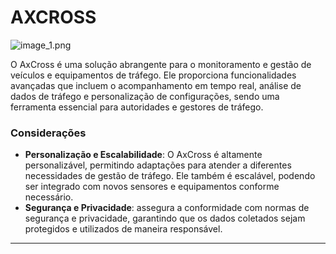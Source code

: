 # AXCROSS
![image_1.png](image_1.png)

O AxCross é uma solução abrangente para o monitoramento e gestão de veículos e equipamentos de tráfego. Ele proporciona funcionalidades avançadas que incluem o acompanhamento em tempo real, análise de dados de tráfego e personalização de configurações, sendo uma ferramenta essencial para autoridades e gestores de tráfego.



### Considerações
- **Personalização e Escalabilidade**: O AxCross é altamente personalizável, permitindo adaptações para atender a diferentes necessidades de gestão de tráfego. Ele também é escalável, podendo ser integrado com novos sensores e equipamentos conforme necessário.
- **Segurança e Privacidade**: assegura a conformidade com normas de segurança e privacidade, garantindo que os dados coletados sejam protegidos e utilizados de maneira responsável.

---

